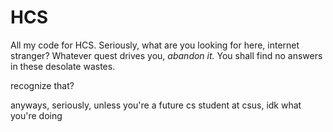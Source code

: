 # HCS
All my code for HCS.
Seriously, what are you looking for here, internet stranger?  Whatever quest drives you, *abandon it.*  You shall find no answers in these desolate wastes.

recognize that?

anyways, seriously, unless you're a future cs student at csus, idk what you're doing
